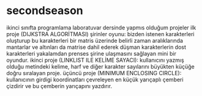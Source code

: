 # secondseason
ikinci sınıfta programlama laboratuvar dersinde yapmıs olduğum projeler
ilk proje (DIJKSTRA ALGORİTMASI) şirinler oyunu: bizden istenen karakterleri oluşturup bu karakterleri bir matris üzerinde belirli zaman aralıklarında mantarlar ve altınları da matrise dahil ederek düşman karakterlerin dost karakterleri yakalamdan prenses şirine ulaşmasını sağlayan mini bir oyundur.
ikinci proje (LINKLIST ILE KELİME SAYACI): kullanıcını yazmış olduğu metindeki kelime, harf ve diğer karakter sayılarını büyükten küçüğe doğru sıralayan proje.
üçüncü proje (MINIMUM ENCLOSING CIRCLE): kullanıcının girdigi koordinatları çevreleyen en küçük yarıçaplı çemberi çizdirir ve bu çemberin yarıçapını yazdırır.
